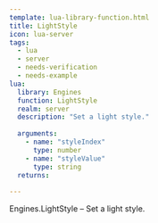 ```yaml
---
template: lua-library-function.html
title: LightStyle
icon: lua-server
tags:
  - lua
  - server
  - needs-verification
  - needs-example
lua:
  library: Engines
  function: LightStyle
  realm: server
  description: "Set a light style."
  
  arguments:
    - name: "styleIndex"
      type: number
    - name: "styleValue"
      type: string
  returns:
    
---
```


<div class="lua__search__keywords">
Engines.LightStyle &#x2013; Set a light style.
</div>
